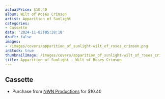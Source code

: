 ```yaml
---
actualPrice: $10.40
album: Wilt of Roses Crimson
artist: Apparition of Sunlight
categories:
- Cassette
date: '2024-11-02T05:28:18'
draft: false
images:
- /images/covers/apparition_of_sunlight-wilt_of_roses_crimson.png
inStock: true
thumbnailImage: /images/covers/apparition_of_sunlight-wilt_of_roses_crimson-thumb.png
title: Apparition of Sunlight - Wilt of Roses Crimson
---
```


## Cassette
* Purchase from [NWN Productions](http://shop.nwnprod.com/index.php?route=product/product&path=73&product_id=30686&sort=pd.name&order=ASC) for $10.40
